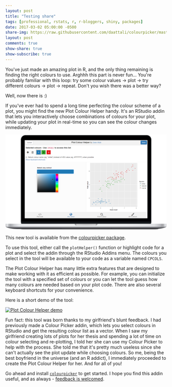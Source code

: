```yaml
---
layout: post
title: "Testing share"
tags: [professional, rstats, r, r-bloggers, shiny, packages]
date: 2017-03-02 05:00:00 -0500
share-img: https://raw.githubusercontent.com/daattali/colourpicker/master/inst/img/plothelper-demo.png
layout: post
comments: true
show-share: true
show-subscribe: true
---
```


You've just made an amazing plot in R, and the only thing remaining is finding the right colours to use. Arghhh this part is never fun... You're probably familiar with this loop: try some colour values -> plot -> try different colours -> plot -> repeat. Don't you wish there was a better way?

Well, now there is :)

If you've ever had to spend a long time perfecting the colour scheme of a plot, you might find the new Plot Colour Helper handy. It's an RStudio addin that lets you interactively choose combinations of colours for your plot, while updating your plot in real-time so you can see the colour changes immediately.

[![Demo of colour picker addin](https://raw.githubusercontent.com/daattali/colourpicker/master/inst/img/plothelper-demo.png)](https://raw.githubusercontent.com/daattali/colourpicker/master/inst/img/plothelper-demo.png)

This new tool is available from the [colourpicker package](https://github.com/daattali/colourpicker). 

To use this tool, either call the `plotHelper()` function or highlight code for a plot and select the addin through the RStudio Addins menu. The colours you select in the tool will be available to your code as a variable named `CPCOLS`.

The Plot Colour Helper has many little extra features that are designed to make working with it as efficient as possible. For example, you can initialize the tool with a specified set of colours or you can let the tool guess how many colours are needed based on your plot code. There are also several keyboard shortcuts for your convenience.

Here is a short demo of the tool:

[![Plot Colour Helper demo](https://raw.githubusercontent.com/daattali/colourpicker/master/inst/img/plothelper-demo.gif)](https://raw.githubusercontent.com/daattali/colourpicker/master/inst/img/plothelper-demo.gif)

Fun fact: this tool was born thanks to my girlfriend's blunt feedback. I had previously made a Colour Picker addin, which lets you select colours in RStudio and get the resulting colour list as a vector. When I saw my girlfriend creating lots of plots for her thesis and spending a lot of time on colour selecting and re-plotting, I told her she can use my Colour Picker to help with the process. She told me that it's pretty much useless since she can't actually see the plot update while choosing colours. So me, being the best boyfriend in the universe (and an R addict), I immediately proceeded to create the Plot Colour Helper for her. And for all of you!

Go ahead and install [`colourpicker`](https://github.com/daattali/colourpicker) to get started. I hope you find this addin useful, and as always - [feedback is welcomed](http://deanattali.com/contact/).
